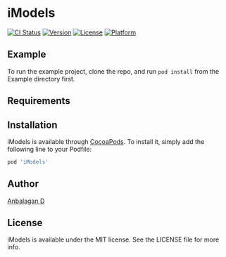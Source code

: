 # iModels

[![CI Status](https://img.shields.io/travis/anbu94p@gmail.com/iModels.svg?style=flat)](https://travis-ci.org/anbu94p@gmail.com/iModels)
[![Version](https://img.shields.io/cocoapods/v/iModels.svg?style=flat)](https://cocoapods.org/pods/iModels)
[![License](https://img.shields.io/cocoapods/l/iModels.svg?style=flat)](https://cocoapods.org/pods/iModels)
[![Platform](https://img.shields.io/cocoapods/p/iModels.svg?style=flat)](https://cocoapods.org/pods/iModels)

## Example

To run the example project, clone the repo, and run `pod install` from the Example directory first.

## Requirements

## Installation

iModels is available through [CocoaPods](https://cocoapods.org). To install
it, simply add the following line to your Podfile:

```ruby
pod 'iModels'
```

## Author

[Anbalagan D](mailto:anbu94p@gmail.com)

## License

iModels is available under the MIT license. See the LICENSE file for more info.
